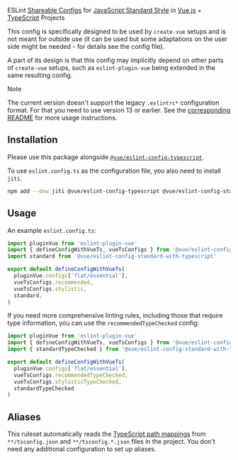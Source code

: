 ESLint [Shareable Configs](https://eslint.org/docs/latest/extend/shareable-configs) for [JavaScript Standard Style](http://standardjs.com) in [Vue.js](https://vuejs.org/) + [TypeScript](https://www.typescriptlang.org/) Projects

This config is specifically designed to be used by `create-vue` setups
and is not meant for outside use (it can be used but some adaptations
on the user side might be needed - for details see the config file).

A part of its design is that this config may implicitly depend on
other parts of `create-vue` setups, such as `eslint-plugin-vue` being
extended in the same resulting config.

> [!NOTE]
> The current version doesn't support the legacy `.eslintrc*` configuration format. For that you need to use version 13 or earlier. See the [corresponding README](https://www.npmjs.com/package/@vue/eslint-config-standard-with-typescript/v/legacy-eslintrc) for more usage instructions.

## Installation

Please use this package alongside [`@vue/eslint-config-typescript`](https://github.com/vuejs/eslint-config-typescript).

To use `eslint.config.ts` as the configuration file, you also need to install `jiti`.

```sh
npm add --dev jiti @vue/eslint-config-typescript @vue/eslint-config-standard-with-typescript
```

## Usage

An example `eslint.config.ts`:

```ts
import pluginVue from 'eslint-plugin-vue'
import { defineConfigWithVueTs, vueTsConfigs } from '@vue/eslint-config-typescript'
import standard from '@vue/eslint-config-standard-with-typescript'

export default defineConfigWithVueTs(
  pluginVue.configs['flat/essential'],
  vueTsConfigs.recommended,
  vueTsConfigs.stylistic,
  standard,
)
```

If you need more comprehensive linting rules, including those that require type information, you can use the `recommendedTypeChecked` config:

```ts
import pluginVue from 'eslint-plugin-vue'
import { defineConfigWithVueTs, vueTsConfigs } from '@vue/eslint-config-typescript'
import { standardTypeChecked } from '@vue/eslint-config-standard-with-typescript'

export default defineConfigWithVueTs(
  pluginVue.configs['flat/essential'],
  vueTsConfigs.recommendedTypeChecked,
  vueTsConfigs.stylisticTypeChecked,
  standardTypeChecked
)
```

## Aliases

This ruleset automatically reads the [TypeScript path mappings](https://www.typescriptlang.org/tsconfig#paths) from `**/tsconfig.json` and `**/tsconfig.*.json` files in the project. You don't need any additional configuration to set up aliases.

